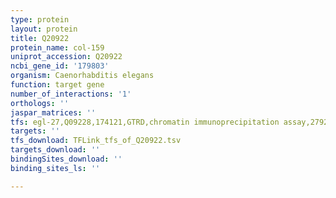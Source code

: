 ```yaml
---
type: protein
layout: protein
title: Q20922
protein_name: col-159
uniprot_accession: Q20922
ncbi_gene_id: '179803'
organism: Caenorhabditis elegans
function: target gene
number_of_interactions: '1'
orthologs: ''
jaspar_matrices: ''
tfs: egl-27,Q09228,174121,GTRD,chromatin immunoprecipitation assay,27924024%5Buid%5D,No
targets: ''
tfs_download: TFLink_tfs_of_Q20922.tsv
targets_download: ''
bindingSites_download: ''
binding_sites_ls: ''

---
```

